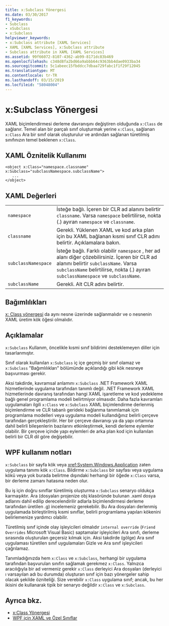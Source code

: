 ```yaml
---
title: x:Subclass Yönergesi
ms.date: 03/30/2017
f1_keywords:
- Subclass
- xSubclass
- x:Subclass
helpviewer_keywords:
- x:Subclass attribute [XAML Services]
- XAML [XAML Services], x:Subclass attribute
- Subclass attribute in XAML [XAML Services]
ms.assetid: 99f66072-8107-4362-ab99-8171dc83b469
ms.openlocfilehash: c348d8fa2bd66a9abbb64c9363bb4dae0933ba34
ms.sourcegitcommit: 5c1abeec15fbddcc7dbaa729fabc1f1f29f12045
ms.translationtype: MT
ms.contentlocale: tr-TR
ms.lasthandoff: 03/15/2019
ms.locfileid: "58048004"
---
```

# <a name="xsubclass-directive"></a>x:Subclass Yönergesi
XAML biçimlendirmesi derleme davranışını değiştiren olduğunda `x:Class` de sağlanır. Temel alan bir parçalı sınıf oluşturmak yerine `x:Class`, sağlanan `x:Class` Ara bir sınıf olarak oluşturulur ve ardından sağlanan türetilmiş sınıfınızın temel beklenen `x:Class`.  
  
## <a name="xaml-attribute-usage"></a>XAML Öznitelik Kullanımı  
  
```  
<object x:Class="namespace.classname" x:Subclass="subclassNamespace.subclassName">  
   ...  
</object>  
```  
  
## <a name="xaml-values"></a>XAML Değerleri  
  
|||  
|-|-|  
|`namespace`|İsteğe bağlı. İçeren bir CLR ad alanını belirtir `classname`. Varsa `namespace` belirtilirse, nokta (.) ayıran `namespace` ve `classname`.|  
|`classname`|Gerekli. Yüklenen XAML ve kod arka plan için bu XAML bağlanan kısmi sınıf CLR adını belirtir. Açıklamalara bakın.|  
|`subclassNamespace`|İsteğe bağlı. Farklı olabilir `namespace` , her ad alanı diğer çözebilirsiniz. İçeren bir CLR ad alanını belirtir `subclassName`. Varsa `subclassName` belirtilirse, nokta (.) ayıran `subclassNamespace` ve `subclassName`.|  
|`subclassName`|Gerekli. Alt CLR adını belirtir.|  
  
## <a name="dependencies"></a>Bağımlılıkları  
 [x: Class yönergesi](x-class-directive.md) da aynı nesne üzerinde sağlanmalıdır ve o nesnenin XAML üretim kök öğesi olmalıdır.  
  
## <a name="remarks"></a>Açıklamalar  
 `x:Subclass` Kullanım, öncelikle kısmi sınıf bildirimi desteklemeyen diller için tasarlanmıştır.  
  
 Sınıf olarak kullanılan `x:Subclass` iç içe geçmiş bir sınıf olamaz ve `x:Subclass` "Bağımlılıkları" bölümünde açıklandığı gibi kök nesneye başvurması gerekir.  
  
 Aksi takdirde, kavramsal anlamını `x:Subclass` .NET Framework XAML hizmetlerinde uygulama tarafından tanımlı değil. .NET Framework XAML hizmetlerinde davranış tarafından hangi XAML işaretleme ve kod yedekleme bağlı genel programlama modeli belirtmiyor olmasıdır. Daha fazla kavramları uygulamaları ilgili `x:Class` ve `x:Subclass` XAML biçimlendirme derlenmiş biçimlendirme ve CLR tabanlı gerideki bağlanma tanımlamak için programlama modelleri veya uygulama modeli kullandığınız belirli çerçeve tarafından gerçekleştirilir. Her bir çerçeve davranışı ya da yapı ortamına dahil belirli bileşenlerin bazılarını etkinleştirmek, kendi derleme eylemler olabilir. Bir çerçeve içinde yapı eylemleri de arka plan kod için kullanılan belirli bir CLR dil göre değişebilir.  
  
## <a name="wpf-usage-notes"></a>WPF kullanım notları  
 `x:Subclass` bir sayfa kök veya <xref:System.Windows.Application> zaten uygulama tanımı kök `x:Class`. Bildirme `x:Subclass` bir sayfası veya uygulama kökü veya yok burada belirtme dışındaki herhangi bir öğede `x:Class` varsa, bir derleme zamanı hatasına neden olur.  
  
 Bu iş için doğru sınıflar türetilmiş oluşturma `x:Subclass` senaryo oldukça karmaşıktır. Ara (dosyaları projenize obj klasöründe bulunan .xaml dosya adlarını dahil edilip derecelendirilir adlarla biçimlendirmesi derleme tarafından üretilen .g) incelemeniz gerekebilir. Bu Ara dosyaları derlenmiş uygulamada birleştirilmiş kısmi sınıflar, belirli programlama yapıları kökenini belirlemenize yardımcı olabilir.  
  
 Türetilmiş sınıf içinde olay işleyicileri olmalıdır `internal override` (`Friend Overrides` Microsoft Visual Basic) saptamalar işleyicileri Ara sınıfı, derleme sırasında oluşturulan geçersiz kılmak için. Aksi takdirde (gölge) Ara sınıf uygulaması türetilen sınıf uygulamaları Gizle ve Ara sınıf işleyicileri çağrılamaz.  
  
 Tanımladığınızda hem `x:Class` ve `x:Subclass`, herhangi bir uygulama tarafından başvurulan sınıfın sağlamak gerekmez `x:Class`. Yalnızca aracılığıyla bir ad vermeniz gerekir `x:Class` derleyici Ara dosyaları (derleyici ı varsayılan adı bu durumda) oluşturan sınıf için bazı yönergeler sahip olacak şekilde özniteliği. Size verebilir `x:Class` uygulama sınıf; ancak, bu her ikisini de kullanarak tipik bir senaryo değildir `x:Class` ve `x:Subclass`.  
  
## <a name="see-also"></a>Ayrıca bkz.
- [x:Class Yönergesi](x-class-directive.md)
- [WPF için XAML ve Özel Sınıflar](../wpf/advanced/xaml-and-custom-classes-for-wpf.md)
